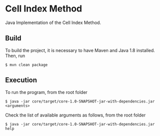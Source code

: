 # Cell Index Method
Java Implementation of the Cell Index Method.
## Build
To build the project, it is necessary to have Maven and Java 1.8 installed.
Then, run

    $ mvn clean package
    
## Execution
To run the program, from the root folder

    $ java -jar core/target/core-1.0-SNAPSHOT-jar-with-dependencies.jar <arguments>

Check the list of available arguments as follows, from the root folder

    $ java -jar core/target/core-1.0-SNAPSHOT-jar-with-dependencies.jar help
